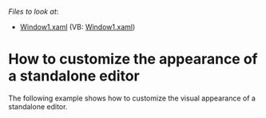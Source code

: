 <!-- default file list -->
*Files to look at*:

* [Window1.xaml](./CS/BaseEdit_CustomizingAppearance/Window1.xaml) (VB: [Window1.xaml](./VB/BaseEdit_CustomizingAppearance/Window1.xaml))
<!-- default file list end -->
# How to customize the appearance of a standalone editor


<p>The following example shows how to customize the visual appearance of a standalone editor.</p>

<br/>


